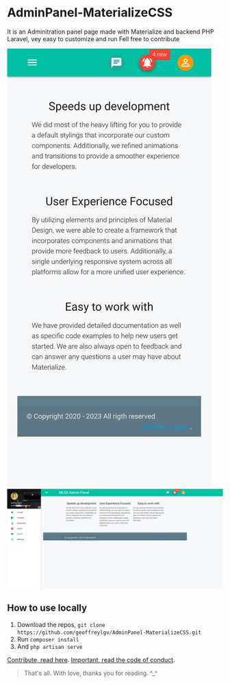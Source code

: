 # AdminPanel-MaterializeCSS

It is an Adminitration panel page made with Materialize and backend PHP Laravel, vey easy to customize and run
Fell free to contribute

<img src="https://github.com/geoffreylgv/AdminPanel-MaterializeCSS/blob/main/images/1.png" alt="On Mobile"/>

<img src="https://github.com/geoffreylgv/AdminPanel-MaterializeCSS/blob/main/images/2.png" alt="On Desktop"/>

## How to use locally

1. Download the repos, ``git clone https://github.com/geoffreylgv/AdminPanel-MaterializeCSS.git``
2. Run ``composer install``
3. And ``php artisan serve``

[Contribute, read here](./CONTRIBUTING.md).
[Important, read the code of conduct](./CODE_OF_CONDUCT.md).
>That's all. With love, thanks you for reading. ^_^
